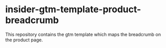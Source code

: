 # insider-gtm-template-product-breadcrumb
This repository contains the gtm template which maps the breadcrumb on the product page.
